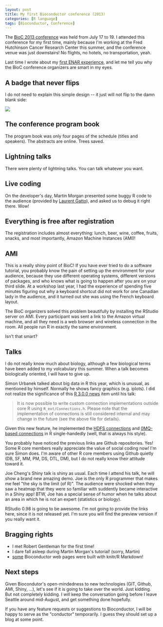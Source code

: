 ```yaml
---
layout: post
title: My first Bioconductor conference (2013)
categories: [R language]
tags: [Bioconductor, Conference]
---
```


The [BioC 2013 conference](https://secure.bioconductor.org/BioC2013/) was
held from July 17 to 19. I attended this conference for my first time,
mainly because I'm working at the Fred Hutchinson Cancer Research Center
this summer, and the conference venue was just downstairs! No flights, no
hotels, no transportation, yeah.

Last time I wrote about my [first ENAR
experience](/en/2013/03/on-enar-or-statistical-meetings-in-general/), and
let me tell you why the BioC conference organizers are smart in my eyes.

## A badge that never flips

I do not need to explain this simple design -- it just will not flip to the
damn blank side:

![](http://i.imgur.com/fOy3LtR.jpg)

## The conference program book

The program book was only four pages of the schedule (titles and speakers).
The abstracts are online. Trees saved.

## Lightning talks

There were plenty of lightning talks. You can talk whatever you want.

## Live coding

On the developer's day, Martin Morgan presented some buggy R code to the
audience (provided by [Laurent
Gatto](http://proteome.sysbiol.cam.ac.uk/lgatto/)), and asked us to debug it
right there. Wow!

## Everything is free after registration

The registration includes almost everything: lunch, beer, wine, coffee, fruits,
snacks, and most importantly, Amazon Machine Instances (AMI)!

## AMI

This is a really shiny point of BioC! If you have ever tried to do a
software tutorial, you probably know the pain of setting up the environment
for your audience, because they use different operating systems, different
versions of packages, and who knows what is going to happen after you are on
your third slide. At a workshop last year, I had the experience of spending
five minutes figuring out why a keyboard shortcut did not work for one
Canadian lady in the audience, and it turned out she was using the French
keyboard layout.

The BioC organizers solved this problem beautifully by installing the
RStudio server on AMI. Every participant was sent a link to the Amazon
virtual machine, and all they need is a web browser and wireless connection
in the room. All people run R in exactly the same environment.

Isn't that smart?

## Talks

I do not really know much about biology, although a few biological terms
have been added to my volcabulary this summer. When a talk becomes
biologically oriented, I will have to give up.

Simon Urbanek talked about big data in R this year, which is unusual, as
mentioned by himself. Normally he shows fancy graphics (e.g. iplots). I did
not realize the significance of this [R 3.0.0
news](http://cran.r-project.org/src/base/NEWS.html) item until his talk:

> It is now possible to write custom connection implementations outside core
  R using `R_ext/Connections.h`. Please note that the implementation of
  connections is still considered internal and may change in the future (see
  the above file for details).

Given this new feature, he implemented the [HDFS
connections](https://github.com/s-u/hdfsc) and [0MQ-based
connections](https://github.com/s-u/zmqc) in R single-handedly (well, that
is always his style).

You probably have noticed the previous links are Github repositories. Yes!
Some R core members really appreciate the value of social coding now! I'm
sure Simon does. I'm aware of other R core members using Github quietly (DB,
SF, MM, PM, DS, DTL, DM), but I do not really know their attitude toward it.

Joe Cheng's Shiny talk is shiny as usual. Each time I attend his talk, he
will show a brand new amazing demo. Joe is the only R programmer that makes
me feel "the sky is the limit (of R)". The audience were shocked when they
saw a heatmap that they were so familiar with suddently became interactive
in a Shiny app! BTW, Joe has a special sense of humor when he talks about
an area in which he is not an expert (statistics or biology).

RStudio 0.98 is going to be awesome. I'm not going to provide the links
here, since it is not released yet. I'm sure you will find the preview
version if you really want it.

## Bragging rights

- I met Robert Gentleman for the first time!
- I dare fall asleep during Martin Morgan's tutorial! (sorry, Martin)
- [some](http://www.bioconductor.org/help/workflows/) Bioconductor web pages
  were built with knitr/R Markdown!

## Next steps

Given Biocondutor's open-mindedness to new technologies (GIT, Github, AMI,
Shiny, ...), let's see if it is going to take over the world. Just kidding.
But not completely kidding. I will keep the conversation going before I
leave Seattle around mid-August, and get something done hopefully.

If you have any feature requests or suggestions to Bioconductor, I will be
happy to serve as the "conductor" temporarily. I guess they should set up a
blog at some point.
